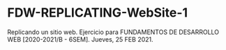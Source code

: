 # FDW-REPLICATING-WebSite-1
Replicando un sitio web. Ejercicio para FUNDAMENTOS DE DESARROLLO WEB [2020-2021/B - 6SEM]. Jueves, 25 FEB 2021.
